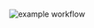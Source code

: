 ###
![example workflow](https://github.com/jessdrk/hexlet-my-first-workflow/actions/workflows/main.yml/badge.svg)